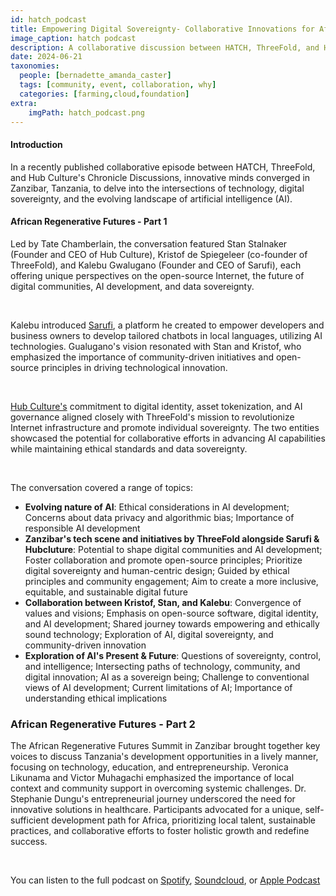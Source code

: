 ```yaml
---
id: hatch_podcast
title: Empowering Digital Sovereignty- Collaborative Innovations for Africa’s Regenerative Future
image_caption: hatch podcast
description: A collaborative discussion between HATCH, ThreeFold, and Hub Culture explored the intersections of AI, digital sovereignty, highlighting Africa's potential for self-sufficient development and much more.
date: 2024-06-21
taxonomies:
  people: [bernadette_amanda_caster]
  tags: [community, event, collaboration, why]
  categories: [farming,cloud,foundation]
extra:
    imgPath: hatch_podcast.png
---
```


#### Introduction 
In a recently published collaborative episode between HATCH, ThreeFold, and Hub Culture's Chronicle Discussions, innovative minds converged in Zanzibar, Tanzania, to delve into the intersections of technology, digital sovereignty, and the evolving landscape of artificial intelligence (AI).

#### African Regenerative Futures - Part 1
Led by Tate Chamberlain, the conversation featured Stan Stalnaker (Founder and CEO of Hub Culture), Kristof de Spiegeleer (co-founder of ThreeFold), and Kalebu Gwalugano (Founder and CEO of Sarufi), each offering unique perspectives on the open-source Internet, the future of digital communities, AI development, and data sovereignty.

<br/>

Kalebu introduced [Sarufi](https://sarufi.io/), a platform he created to empower developers and business owners to develop tailored chatbots in local languages, utilizing AI technologies. Gualugano's vision resonated with Stan and Kristof, who emphasized the importance of community-driven initiatives and open-source principles in driving technological innovation.

<br/>

[Hub Culture's](https://hubculture.com/) commitment to digital identity, asset tokenization, and AI governance aligned closely with ThreeFold's mission to revolutionize Internet infrastructure and promote individual sovereignty. The two entities showcased the potential for collaborative efforts in advancing AI capabilities while maintaining ethical standards and data sovereignty.

<br/>

The conversation covered a range of topics:

- **Evolving nature of AI**: Ethical considerations in AI development; Concerns about data privacy and algorithmic bias; Importance of responsible AI development
- **Zanzibar's tech scene and initiatives by ThreeFold alongside Sarufi & Hubcluture**: Potential to shape digital communities and AI development; Foster collaboration and promote open-source principles; Prioritize digital sovereignty and human-centric design; Guided by ethical principles and community engagement; Aim to create a more inclusive, equitable, and sustainable digital future
- **Collaboration between Kristof, Stan, and Kalebu**: Convergence of values and visions; Emphasis on open-source software, digital identity, and AI development; Shared journey towards empowering and ethically sound technology; Exploration of AI, digital sovereignty, and community-driven innovation
- **Exploration of AI's Present & Future**: Questions of sovereignty, control, and intelligence; Intersecting paths of technology, community, and digital innovation; AI as a sovereign being; Challenge to conventional views of AI development; Current limitations of AI; Importance of understanding ethical implications

### African Regenerative Futures - Part 2 
The African Regenerative Futures Summit in Zanzibar brought together key voices to discuss Tanzania's development opportunities in a lively manner, focusing on technology, education, and entrepreneurship. Veronica Likunama and Victor Muhagachi emphasized the importance of local context and community support in overcoming systemic challenges. Dr. Stephanie Dungu's entrepreneurial journey underscored the need for innovative solutions in healthcare. Participants advocated for a unique, self-sufficient development path for Africa, prioritizing local talent, sustainable practices, and collaborative efforts to foster holistic growth and redefine success.

<br/>

You can listen to the full podcast on [Spotify](https://open.spotify.com/episode/4z23AVcUKniR2NbTUxjrj1?si=RNk_667qSNODn_mMSXuoRA), [Soundcloud](https://soundcloud.com/iaminterchange/african-regenerative-futures-part-1?utm_source=clipboard&utm_medium=text&utm_campaign=social_sharing), or [Apple Podcast](https://podcasts.apple.com/us/podcast/african-regenerative-futures-part-1/id1196541263?i=1000650863066)



